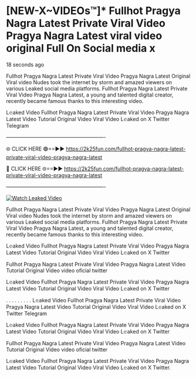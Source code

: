 # [NEW-X~VIDEOs™]* Fullhot Pragya Nagra Latest Private Viral Video Pragya Nagra Latest viral video original Full On Social media x

18 seconds ago

Fullhot Pragya Nagra Latest Private Viral Video Pragya Nagra Latest Original Viral video Nudes took the internet by storm and amazed viewers on various Leaked social media platforms. Fullhot Pragya Nagra Latest Private Viral Video Pragya Nagra Latest, a young and talented digital creator, recently became famous thanks to this interesting video.

L𝚎aked Video Fullhot Pragya Nagra Latest Private Viral Video Pragya Nagra Latest Video Tutorial Original Video Viral Video L𝚎aked on X Twitter Telegram

———————————————————-

🌐 CLICK HERE 🟢==►► https://2k25fun.com/fullhot-pragya-nagra-latest-private-viral-video-pragya-nagra-latest

🔴 CLICK HERE 🌐==►► https://2k25fun.com/fullhot-pragya-nagra-latest-private-viral-video-pragya-nagra-latest

———————————————————-

[![Watch Leaked Video](https://miro.medium.com/v2/resize:fit:828/format:webp/1*cilzJN44JGOrTw9NJCrNHA.gif "Watch Leaked Video")](https://2k25fun.com/fullhot-pragya-nagra-latest-private-viral-video-pragya-nagra-latest)

Fullhot Pragya Nagra Latest Private Viral Video Pragya Nagra Latest Original Viral video Nudes took the internet by storm and amazed viewers on various Leaked social media platforms. Fullhot Pragya Nagra Latest Private Viral Video Pragya Nagra Latest, a young and talented digital creator, recently became famous thanks to this interesting video.

L𝚎aked Video Fullhot Pragya Nagra Latest Private Viral Video Pragya Nagra Latest Video Tutorial Original Video Viral Video L𝚎aked on X Twitter

Fullhot Pragya Nagra Latest Private Viral Video Pragya Nagra Latest Video Tutorial Original Video video oficial twitter

L𝚎aked Video Fullhot Pragya Nagra Latest Private Viral Video Pragya Nagra Latest Video Tutorial Original Video Viral Video L𝚎aked on X Twitter

. . . . . . . . . L𝚎aked Video Fullhot Pragya Nagra Latest Private Viral Video Pragya Nagra Latest Video Tutorial Original Video Viral Video L𝚎aked on X Twitter Telegram

L𝚎aked Video Fullhot Pragya Nagra Latest Private Viral Video Pragya Nagra Latest Video Tutorial Original Video Viral Video L𝚎aked on X Twitter

Fullhot Pragya Nagra Latest Private Viral Video Pragya Nagra Latest Video Tutorial Original Video video oficial twitter

L𝚎aked Video Fullhot Pragya Nagra Latest Private Viral Video Pragya Nagra Latest Video Tutorial Original Video Viral Video L𝚎aked on X Twitter.